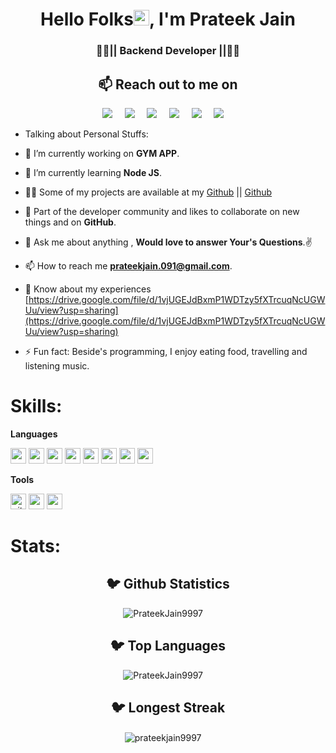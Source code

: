 <h1 align="center">Hello Folks<img src="https://media.giphy.com/media/hvRJCLFzcasrR4ia7z/giphy.gif" width="25px">, I'm Prateek Jain</h1>
  <h3 align="center">👨‍💻|| Backend Developer ||👨‍💻</h3
  
<p align="left"></p>

<h2 align="center">📫 Reach out to me on</h2>
<p align="center">
  <a target="_blank"href="https://www.linkedin.com/in/prateek-jain-a4b964126/"><img src="https://img.shields.io/badge/linkedin-%230077B5.svg?&style=for-the-badge&logo=linkedin&logoColor=skyblue" /></a>&nbsp;&nbsp;&nbsp;&nbsp;
  <a target="_blank"href="https://twitter.com/pk9997481571"><img src="https://img.shields.io/badge/twitter-%231DA1F2.svg?&style=for-the-badge&logo=twitter&logoColor=white" /></a>&nbsp;&nbsp;&nbsp;&nbsp;
  <a href="mailto:prateekjain.091@gmail.com?subject=Hello%20Prateek,%20From%20Github"><img src="https://img.shields.io/badge/gmail-%23D14836.svg?&style=for-the-badge&logo=gmail&logoColor=red" /></a>&nbsp;&nbsp;&nbsp;&nbsp;
  <a href="https://www.instagram.com/1_prateek_jain_1"><img src="https://img.shields.io/badge/instagram-%23D14836.svg?&style=for-the-badge&logo=instagram&logoColor=pink" /></a>&nbsp;&nbsp;&nbsp;&nbsp;
  <a href="https://fb.com/shazadaa.boy"><img src="https://img.shields.io/badge/Facebook-%233776AB.svg?&style=for-the-badge&logo=facebook&logoColor=white&color=blue" /></a>&nbsp;&nbsp;&nbsp;&nbsp;
  <a href="https://www.hackerrank.com/jain22719"><img src="https://img.shields.io/badge/HackerRank-%233776AB.svg?&style=for-the-badge&logo=hackerrank&logoColor=white&color=darkgreen" /></a>&nbsp;&nbsp;&nbsp;&nbsp;
</p>

  
* Talking about Personal Stuffs:

- 🔭 I’m currently working on **GYM APP**.

- 🌱 I’m currently learning **Node JS**.

- 👨‍💻 Some of my projects are available at my [Github](https://github.com/PrateekJain9997?tab=repositories) || [Github](https://github.com/PrateekJain999?tab=repositories)

- 👯 Part of the developer community and likes to collaborate on new things and on **GitHub**.

- 💬  Ask me about anything , **Would love to answer Your's Questions**.✌

- 📫 How to reach me **prateekjain.091@gmail.com**.

- 📄 Know about my experiences [https://drive.google.com/file/d/1vjUGEJdBxmP1WDTzy5fXTrcuqNcUGWUu/view?usp=sharing](https://drive.google.com/file/d/1vjUGEJdBxmP1WDTzy5fXTrcuqNcUGWUu/view?usp=sharing)

<!---- 💪 Want motivation to code? Head over to my this **[[github repo](https://github.com/Ayush7614/50Days50Projects)] You're in for a surprise** 😉..--->

- ⚡ Fun fact: Beside's programming, I enjoy eating food, travelling and listening music.


# Skills:

**Languages**

 *<img src ="https://img.shields.io/badge/python%20-%2300599C.svg?&style=for-the-badge&logo=python&logoColor=white" height=25>  <img src ="https://img.shields.io/badge/JavaScript%20-%2300599C.svg?&style=for-the-badge&logo=javascript&logoColor=white" height=25>  <img src ="https://img.shields.io/badge/c++%20-%2300599C.svg?&style=for-the-badge&logo=c%2B%2B&logoColor=white" height=25>  <img src ="https://img.shields.io/badge/html5%20-%23E34F26.svg?&style=for-the-badge&logo=html5&logoColor=white" height=25>  <img src ="https://img.shields.io/badge/css3%20-%231572B6.svg?&style=for-the-badge&logo=css3&logoColor=white" height=25>  <img src ="https://img.shields.io/badge/Java%20-%2300599C.svg?&style=for-the-badge&logo=java&logoColor=white" height=25>  <img src="https://img.shields.io/badge/mysql%20-%2300599C.svg?&style=for-the-badge&logo=mysql&logoColor=white" alt="mysql" height=25>  <img src="https://img.shields.io/badge/mongodb%20-%2300599C.svg?&style=for-the-badge&logo=mongodb&logoColor=white" alt="mongodb" height=25>*
 
 **Tools**
 
 *<img src="https://img.shields.io/badge/Git-%233776AB.svg?&style=for-the-badge&logo=git&logoColor=white" alt="git" height=25/>  <img src="https://img.shields.io/badge/Postman-%233776AB.svg?&style=for-the-badge&logo=postman&logoColor=white" alt="postman" height=25>  <img src="https://img.shields.io/badge/Eclipse-%233776AB.svg?&style=for-the-badge&logo=Eclipse&logoColor=white" alt="postman" height=25>*

 # Stats:
 
<h2 align="center">🐦 Github Statistics </h2>
<p align="center">
<img src="https://github-readme-stats.vercel.app/api?username=PrateekJain9997&layout=compact&hide=html&theme=jolly" alt="PrateekJain9997" />&nbsp;&nbsp;&nbsp;&nbsp;
</p>

<h2 align="center">🐦 Top Languages </h2>
<p align="center">
<img src="https://github-readme-stats.vercel.app/api/top-langs/?username=PrateekJain9997&layout=compact&hide=html&theme=jolly" alt="PrateekJain9997" />&nbsp;&nbsp;&nbsp;&nbsp;
</p>

<h2 align="center">🐦 Longest Streak </h2>
<p align="center">
<img align="center" src="https://github-readme-streak-stats.herokuapp.com/?user=prateekjain9997&layout=compact&hide=html&theme=jolly" alt="prateekjain9997" />&nbsp;&nbsp;&nbsp;&nbsp;
</p>

